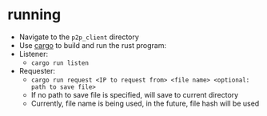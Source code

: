 # running

- Navigate to the ```p2p_client``` directory
- Use [cargo](https://doc.rust-lang.org/book/ch01-03-hello-cargo.html#building-and-running-a-cargo-project) to build and run the rust program:
- Listener:
  - `cargo run listen`
- Requester:
  - `cargo run request <IP to request from> <file name> <optional: path to save file>`
  - If no path to save file is specified, will save to current directory
  - Currently, file name is being used, in the future, file hash will be used